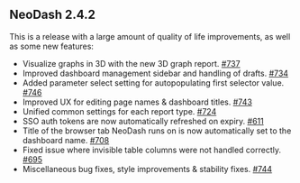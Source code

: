 ## NeoDash 2.4.2
This is a release with a large amount of quality of life improvements, as well as some new features:

- Visualize graphs in 3D with the new 3D graph report. [#737](https://github.com/neo4j-labs/neodash/pull/737)
- Improved dashboard management sidebar and handling of drafts. [#734](https://github.com/neo4j-labs/neodash/pull/734)
- Added parameter select setting for autopopulating first selector value. [#746](https://github.com/neo4j-labs/neodash/pull/746)
- Improved UX for editing page names & dashboard titles. [#743](https://github.com/neo4j-labs/neodash/pull/743)
- Unified common settings for each report type. [#724](https://github.com/neo4j-labs/neodash/pull/724)
- SSO auth tokens are now automatically refreshed on expiry. [#611](https://github.com/neo4j-labs/neodash/pull/611)
- Title of the browser tab NeoDash runs on is now automatically set to the dashboard name.  [#708](https://github.com/neo4j-labs/neodash/pull/708)
- Fixed issue where invisible table columns were not handled correctly. [#695](https://github.com/neo4j-labs/neodash/pull/695)
- Miscellaneous bug fixes, style improvements & stability fixes. [#744](https://github.com/neo4j-labs/neodash/pull/744)

